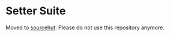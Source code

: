 # Setter Suite

Moved to [sourcehut](https://git.sr.ht/~riolku/setter-suite). Please do not use this repository anymore.
